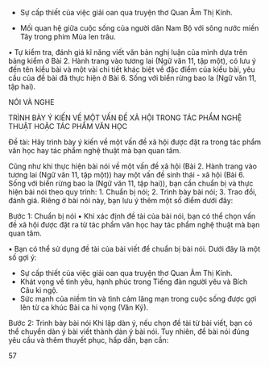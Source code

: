 - Sự cấp thiết của việc giải oan qua truyện thơ Quan Âm Thị Kính.

- Mối quan hệ giữa cuộc sống của người dân Nam Bộ với sông nước miền Tây trong phim Mùa len trâu.

• Tự kiểm tra, đánh giá kĩ năng viết văn bản nghị luận của mình dựa trên bảng kiểm ở Bài 2. Hành trang vào tương lai (Ngữ văn 11, tập một), có lưu ý đến tên kiểu bài và một vài chi tiết khác biệt về đặc điểm của kiểu bài, yêu cầu của đề bài đã thực hiện ở Bài 6. Sống với biển rừng bao la (Ngữ văn 11, tập hai).

NÓI VÀ NGHE

TRÌNH BÀY Ý KIẾN VỀ MỘT VẤN ĐỀ XÃ HỘI
TRONG TÁC PHẨM NGHỆ THUẬT HOẶC TÁC PHẨM VĂN HỌC

Đề tài:
Hãy trình bày ý kiến về một vấn đề xã hội được đặt ra trong tác phẩm văn học hay tác phẩm nghệ thuật mà bạn quan tâm.

Cũng như khi thực hiện bài nói về một vấn đề xã hội (Bài 2. Hành trang vào tương lai (Ngữ văn 11, tập một)) hay một vấn đề sinh thái - xã hội (Bài 6. Sống với biển rừng bao la (Ngữ văn 11, tập hai)), bạn cần chuẩn bị và thực hiện bài nói theo quy trình: 1. Chuẩn bị nói; 2. Trình bày bài nói; 3. Trao đổi, đánh giá. Riêng ở bài nói này, bạn lưu ý thêm một số điểm dưới đây:

Bước 1: Chuẩn bị nói
• Khi xác định đề tài của bài nói, bạn có thể chọn vấn đề xã hội được đặt ra từ tác phẩm văn học hay tác phẩm nghệ thuật mà bạn quan tâm.

• Bạn có thể sử dụng đề tài của bài viết để chuẩn bị bài nói. Dưới đây là một số gợi ý:
- Sự cấp thiết của việc giải oan qua truyện thơ Quan Âm Thị Kính.
- Khát vọng về tình yêu, hạnh phúc trong Tiếng đàn người yêu và Bích Câu kì ngộ.
- Sức mạnh của niềm tin và tình cảm lãng mạn trong cuộc sống được gợi lên từ ca khúc Bài ca hi vọng (Văn Ký).

Bước 2: Trình bày bài nói
Khi lập dàn ý, nếu chọn đề tài từ bài viết, bạn có thể chuyển dàn ý bài viết thành dàn ý bài nói. Tuy nhiên, để bài nói đúng yêu cầu và thêm thuyết phục, hấp dẫn, bạn cần:

57